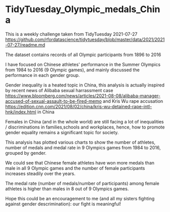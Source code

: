 # TidyTuesday_Olympic_medals_China

This is a weekly challenge taken from TidyTuesday 2021-07-27 https://github.com/rfordatascience/tidytuesday/blob/master/data/2021/2021-07-27/readme.md

The dataset contains records of all Olympic participants from 1896 to 2016

I have focused on Chinese athletes' performance in the Summer Olympics from 1984 to 2016 (9 Olympic games), and mainly discussed the performance in each gender group.

Gender inequality is a heated topic in China, this analysis is actually inspired by recent news of Alibaba sexual harrassment case https://www.bloomberg.com/news/articles/2021-08-08/alibaba-manager-accused-of-sexual-assault-to-be-fired-memo and Kris Wu rape accusation https://edition.cnn.com/2021/08/02/china/kris-wu-detained-rape-intl-hnk/index.html in China

Females in China (and in the whole world) are still facing a lot of inequalities / discriminations in families,schools and workplaces, hence, how to promote gender equality remains a significant topic for society.

 This analysis has plotted various charts to show the number of athletes, number of medals and medal rate in 9 Olympics games from 1984 to 2016, grouped by gender. 

We could see that Chinese female athletes have won more medals than male in all 9 Olympic games and the number of female participants increases steadily over the years. 

The medal rate (number of medals/number of participants) among female athletes is higher than males in 8 out of 9 Olympics games.

Hope this could be an encouragement to me (and all my sisters fighting against gender descrimination): our fight is meaningful! 

